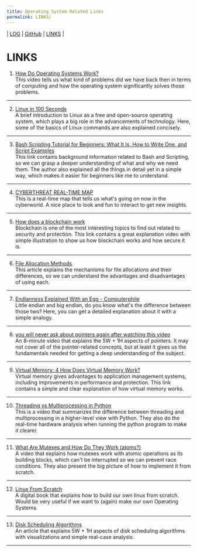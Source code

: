 ```yaml
---
title: Operating System Related Links
permalink: LINKS/
---
```

| [LOG](TXT/mylog.txt) | [GitHub](https://github.com/ArdhitoN/os222) | [LINKS](https://ArdhitoN.github.io/os222/LINKS/) |

# LINKS

1. [How Do Operating Systems Work?](https://www.youtube.com/watch?v=GjNp0bBrjmU) <br>
This video tells us what kind of problems did we have back then in terms of computing and how the operating system significantly solves those problems.
<hr>

2. [Linux in 100 Seconds](https://www.youtube.com/watch?v=rrB13utjYV4) <br>
A brief introduction to Linux as a free and open-source operating system, which plays a big role in the advancements of technology. Here, some of the basics of Linux commands are also explained concisely.
<hr>

3. [Bash Scripting Tutorial for Beginners: What It Is, How to Write One, and Script Examples](https://www.hostinger.com/tutorials/bash-function-tutorial-with-examples/) <br>
This link contains background information related to Bash and Scripting, so we can grasp a deeper understanding of what and why we need them. The author also explained all the things in detail yet in a simple way, which makes it easier for beginners like me to understand.
<hr>

4. [CYBERTHREAT REAL-TIME MAP](https://cybermap.kaspersky.com/)<br>
This is a real-time map that tells us what's going on now in the cyberworld. A nice place to look and fun to interact to get new insights.
<hr>

5. [How does a blockchain work](https://www.youtube.com/watch?v=SSo_EIwHSd4) <br>
Blockchain is one of the most interesting topics to find out related to security and protection. This link contains a great explanation video with simple illustration to show us how blockchain works and how secure it is.
<hr>

6. [File Allocation Methods](https://www.geeksforgeeks.org/file-allocation-methods/) <br>
This article explains the mechanisms for file allocations and their differences, so we can understand the advantages and disadvantages of using each.
<hr>

7. [Endianness Explained With an Egg - Computerphile](https://www.youtube.com/watch?v=NcaiHcBvDR4) <br>
Little endian and big endian, do you know what's the difference between those two? Here, you can get a detailed explanation about it with a simple analogy.
<hr>

8. [you will never ask about pointers again after watching this video](https://www.youtube.com/watch?v=2ybLD6_2gKM) <br>
An 8-minute video that explains the 5W + 1H aspects of pointers. It may not cover all of the pointer-related concepts, but at least it gives us the fundamentals needed for getting a deep understanding of the subject.
<hr>

9. [Virtual Memory: 4 How Does Virtual Memory Work?](https://www.youtube.com/watch?v=59rEMnKWoS4) <br>
Virtual memory gives advantages to application management systems, including improvements in performance and protection. This link contains a simple and clear explanation of how virtual memory works.
<hr>

10. [Threading vs Multiprocessing in Python](https://www.youtube.com/watch?v=ecKWiaHCEKs) <br>
This is a video that summarizes the difference between threading and multiprocessing in a higher-level view with Python. They also do the real-time hardware analysis when running the python program to make it clearer.
<hr>

11. [What Are Mutexes and How Do They Work (atoms?)](https://www.youtube.com/watch?v=1tZhmTnk-vc) <br>
A video that explains how mutexes work with atomic operations as its building blocks, which can't be interrupted so we can prevent race conditions. They also present the big picture of how to implement it from scratch.
	
<hr>

12. [Linux From Scratch](https://www.linuxfromscratch.org/lfs/view/11.2/) <br>
A digital book that explains how to build our own linux from scratch. Would be very useful if we want to (again) make our own Operating Systems.

<hr>

13. [Disk Scheduling Algorithms](https://www.geeksforgeeks.org/disk-scheduling-algorithms/) <br>
An article that explains 5W + 1H aspects of disk scheduling algorithms with visualizations and simple real-case analysis.

<hr>
